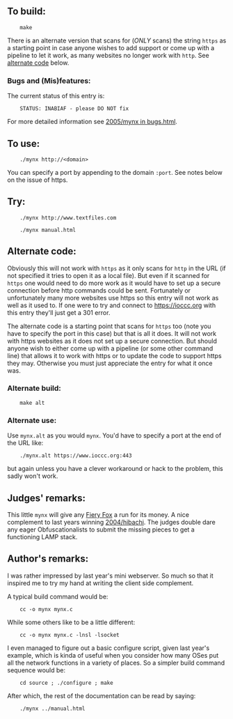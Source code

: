 ## To build:

``` <!---sh-->
    make
```

There is an alternate version that scans for (_ONLY_ scans) the string `https`
as a starting point in case anyone wishes to add support or come up with a
pipeline to let it work, as many websites no longer work with `http`.
See [alternate code](#alternate-code) below.


### Bugs and (Mis)features:

The current status of this entry is:

```
    STATUS: INABIAF - please DO NOT fix
```

For more detailed information see [2005/mynx in bugs.html](../../bugs.html#2005_mynx).


## To use:

``` <!---sh-->
    ./mynx http://<domain>
```

You can specify a port by appending to the domain `:port`. See notes below on
the issue of https.


## Try:

``` <!---sh-->
    ./mynx http://www.textfiles.com

    ./mynx manual.html
```


## Alternate code:

Obviously this will not work with `https` as it only scans for `http` in the URL
(if not specified it tries to open it as a local file). But even if it scanned
for `https` one would need to do more work as it would have to set up a secure
connection before http commands could be sent.  Fortunately or unfortunately
many more websites use https so this entry will not work as well as it  used to.
If one were to try and connect to <https://ioccc.org> with this entry they'll
just get a 301 error.

The alternate code is a starting point that scans for `https` too (note you have
to specify the port in this case) but that is all it does. It will not work with
https websites as it does not set up a secure connection. But should anyone wish
to either come up with a pipeline (or some other command line) that allows it to
work with https or to update the code to support https they may. Otherwise you
must just appreciate the entry for what it once was.


### Alternate build:

``` <!---sh-->
    make alt
```


### Alternate use:

Use `mynx.alt` as you would `mynx`. You'd have to specify a port at the end of
the URL like:

``` <!---sh-->
    ./mynx.alt https://www.ioccc.org:443
```

but again unless you have a clever workaround or hack to the problem, this sadly
won't work.


## Judges' remarks:

This little `mynx` will give any [Fiery
Fox](https://en.wikipedia.org/wiki/Firefox) a run for its money. A nice
complement to last years winning [2004/hibachi](../../2004/hibachi/index.html). The
judges double dare any eager Obfuscationalists to submit the missing pieces to
get a functioning LAMP stack.


## Author's remarks:

I was rather impressed by last year's mini webserver. So much so that
it inspired me to try my hand at writing the client side complement.

A typical build command would be:

``` <!---sh-->
    cc -o mynx mynx.c
```

While some others like to be a little different:

``` <!---sh-->
    cc -o mynx mynx.c -lnsl -lsocket
```

I even managed to figure out a basic configure script, given last year's
example, which is kinda of useful when you consider how many OSes put
all the network functions in a variety of places. So a simpler build
command sequence would be:

``` <!---sh-->
    cd source ; ./configure ; make
```

After which, the rest of the documentation can be read by saying:

``` <!---sh-->
    ./mynx ../manual.html
```


<!--

    Copyright © 1984-2024 by Landon Curt Noll. All Rights Reserved.

    You are free to share and adapt this file under the terms of this license:

        Creative Commons Attribution-ShareAlike 4.0 International (CC BY-SA 4.0)

    For more information, see:

        https://creativecommons.org/licenses/by-sa/4.0/

-->
